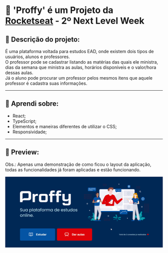 # 🚀 'Proffy' é um Projeto da [Rocketseat](https://rocketseat.com.br/) - 2º Next Level Week

## 📑 Descrição do projeto:
<p>
É uma plataforma voltada para estudos EAD, onde existem dois tipos de usuários,
alunos e professores. 
<br>
O professor pode se cadastrar listando as matérias das quais ele ministra, dias da semana que ministra as aulas, horários disponíveis e o valor/hora dessas aulas.
<br>
Já o aluno pode procurar um professor pelos mesmos itens que aquele professor é cadastra suas informações.

</p>

 ---

## 🤯 Aprendi sobre:
- React;
- TypeScript;
- Elementos e maneiras diferentes de utilizar o CSS;
- Responsividade;

 ---

 ## 🎥 Preview:

 Obs.: Apenas uma demonstração de como ficou o layout da aplicação, todas as funcionalidades já foram aplicadas e estão funcionando.

<img src="web/src/assets/images/preview1.gif">

